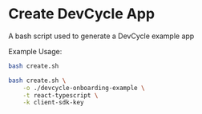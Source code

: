 # Create DevCycle App
A bash script used to generate a DevCycle example app

Example Usage:
```bash
bash create.sh
```

```bash
bash create.sh \
    -o ./devcycle-onboarding-example \
    -t react-typescript \
    -k client-sdk-key
```
